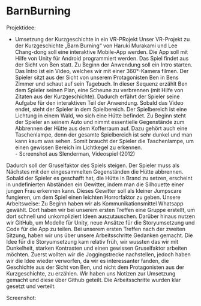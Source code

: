 # BarnBurning

Projektidee:
- Umsetzung der Kurzgeschichte in ein VR-PRojekt
Unser VR-Projekt zu der Kurzgeschichte „Barn Burning“ von Haruki Murakami und Lee Chang-dong soll eine interaktive Mobile-App werden. Die App soll mit Hilfe von Unity für Android programmiert werden. Das Spiel findet aus der Sicht von Ben statt. 
Zu Beginn der Anwendung soll ein Intro starten. Das Intro ist ein Video, welches wir mit einer 360°-Kamera filmen. Der Spieler sitzt aus der Sicht von unserem Protagonisten Ben in Bens Zimmer und schaut auf sein Tagebuch. In dieser Sequenz erzählt Ben dem Spieler seinen Plan, eine Scheune zu verbrennen (mit Hilfe von Zitaten aus der Kurzgeschichte). Dadurch erfährt der Spieler seine Aufgabe für den interaktiven Teil der Anwendung. Sobald das Video endet, steht der Spieler in dem Spielbereich. Der Spielbereich ist eine Lichtung 
in einem Wald, wo sich eine Hütte befindet. Zu Beginn steht der Spieler an seinem Auto und nimmt essentielle Gegenstände zum Abbrennen der Hütte aus dem Kofferraum auf. Dazu gehört auch eine Taschenlampe, denn der gesamte Spielbereich ist sehr dunkel und man kann kaum was sehen. Somit braucht der Spieler die Taschenlampe, um einen gewissen Bereich im Lichtkegel zu erkennen.  
				- Screenshot aus Slenderman, Videospiel (2012)

Dadurch soll der Gruselfaktor des Spiels steigen. Der Spieler muss als Nächstes mit den
eingesammelten Gegenständen die Hütte abbrennen. Sobald der Spieler es geschafft hat, die Hütte in Brand zu setzen, erscheint in undefinierten Abständen ein Gewitter, indem man die Silhouette einer jungen Frau erkennen kann. Dieses Gewitter soll als kleiner Jumpscare fungieren, um dem Spiel einen leichten Horrorfaktor zu geben. 
Unsere Arbeitsweise:
Zu Beginn haben wir als Kommunikationsmittel Whatsapp gewählt. Dort haben wir bei unserem ersten Treffen eine Gruppe erstellt, um dort schnell und unkompliziert Ideen auszutauschen. Darüber hinaus nutzen wir GitHub, um Modelle für Unity, neue Ansätze für die Storyumsetzung und Code für die App zu teilen. 
Bei unserem ersten Treffen nach der zweiten Sitzung, haben wir uns über unsere Arbeitsschritte Gedanken gemacht. Die Idee für die Storyumsetzung kam relativ früh, wir wussten das wir mit Dunkelheit, starken Kontrasten und einen gewissen Gruselfaktor arbeiten möchten. Zuerst wollten wir die Joggingstrecke nachstellen, jedoch haben wir die Idee wieder verworfen, da wir es interessanter fanden, die Geschichte aus der Sicht von Ben, und nicht dem Protagonisten aus der Kurzgeschichte, zu erzählen. Wir haben uns Notizen zur Umsetzung gemacht und diese über Github geteilt. Die Arbeitsschritte wurden klar gesetzt und verteilt.  


Screenshot:

